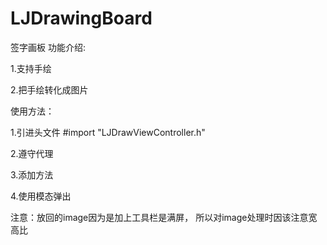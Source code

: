 # LJDrawingBoard
签字画板
功能介绍:

 1.支持手绘
 
 2.把手绘转化成图片
 
使用方法：
 
 1.引进头文件 #import "LJDrawViewController.h"
 
 2.遵守代理 <LJDrawViewControllerDelegate>
 
 3.添加方法
 
 4.使用模态弹出
 
 注意：放回的image因为是加上工具栏是满屏，
 所以对image处理时因该注意宽高比
      
